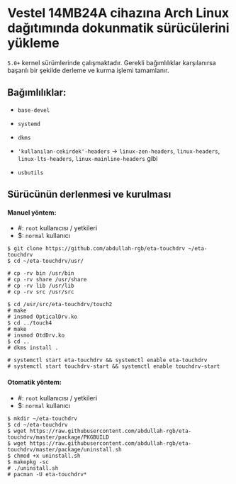 # Vestel 14MB24A cihazına Arch Linux dağıtımında dokunmatik sürücülerini yükleme

`5.0+` kernel sürümlerinde çalışmaktadır. Gerekli bağımlılıklar karşılanırsa başarılı bir şekilde derleme ve kurma işlemi tamamlanır.

## Bağımlılıklar:
* `base-devel`
* `systemd`
* `dkms`
* `'kullanılan-cekirdek'-headers` -> `linux-zen-headers`, `linux-headers`, `linux-lts-headers`, `linux-mainline-headers` gibi

* `usbutils`

## Sürücünün derlenmesi ve kurulması

#### Manuel yöntem:

* #: `root` kullanıcısı / yetkileri
* $: `normal` kullanıcı

```
$ git clone https://github.com/abdullah-rgb/eta-touchdrv ~/eta-touchdrv
$ cd ~/eta-touchdrv/usr/

# cp -rv bin /usr/bin
# cp -rv share /usr/share
# cp -rv lib /usr/lib
# cp -rv src /usr/src

$ cd /usr/src/eta-touchdrv/touch2
# make
# insmod OpticalDrv.ko
$ cd ../touch4
# make
# insmod OtdDrv.ko
$ cd ..
# dkms install .

# systemctl start eta-touchdrv && systemctl enable eta-touchdrv
# systemctl start touchdrv-start && systemctl enable touchdrv-start
```

#### Otomatik yöntem:

* #: `root` kullanıcısı / yetkileri
* $: `normal` kullanıcı

```
$ mkdir ~/eta-touchdrv
$ cd ~/eta-touchdrv
$ wget https://raw.githubusercontent.com/abdullah-rgb/eta-touchdrv/master/package/PKGBUILD
$ wget https://raw.githubusercontent.com/abdullah-rgb/eta-touchdrv/master/package/uninstall.sh
$ chmod +x uninstall.sh
$ makepkg -sc
# ./uninstall.sh
# pacman -U eta-touchdrv*
```